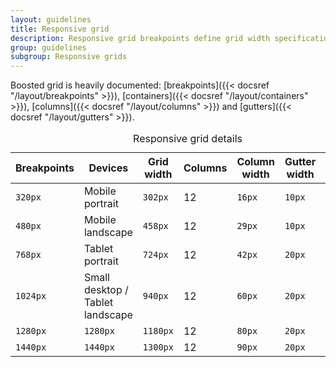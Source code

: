 ```yaml
---
layout: guidelines
title: Responsive grid
description: Responsive grid breakpoints define grid width specifications for different screens, devices and orientations.
group: guidelines
subgroup: Responsive grids
---
```


Boosted grid is heavily documented: [breakpoints]({{< docsref "/layout/breakpoints" >}}), [containers]({{< docsref "/layout/containers" >}}), [columns]({{< docsref "/layout/columns" >}}) and [gutters]({{< docsref "/layout/gutters" >}}).

<div>
  <table class="table table-responsive">
    <caption>Responsive grid details</caption>
    <thead>
      <tr>
        <th scope="col">Breakpoints</th>
        <th scope="col">Devices</th>
        <th scope="col">Grid width </th>
        <th scope="col">Columns</th>
        <th scope="col">Column width</th>
        <th scope="col">Gutter width</th>
        <th scope="col">Margin</th>
      </tr>
    </thead>
    <tbody>
      <tr>
        <td><code>320px</code></td>
        <td>Mobile portrait</td>
        <td><code>302px</code></td>
        <td>12</td>
        <td><code>16px</code></td>
        <td><code>10px</code></td>
        <td><code>9px</code></td>
      </tr>
      <tr>
        <td><code>480px</code></td>
        <td>Mobile landscape</td>
        <td><code>458px</code></td>
        <td>12</td>
        <td><code>29px</code></td>
        <td><code>10px</code></td>
        <td><code>11px</code></td>
      </tr>
      <tr>
        <td><code>768px</code></td>
        <td>Tablet portrait</td>
        <td><code>724px</code></td>
        <td>12</td>
        <td><code>42px</code></td>
        <td><code>20px</code></td>
        <td><code>22px</code></td>
      </tr>
      <tr>
        <td><code>1024px</code></td>
        <td>Small desktop /<br>Tablet landscape</td>
        <td><code>940px</code></td>
        <td>12</td>
        <td><code>60px</code></td>
        <td><code>20px</code></td>
        <td><code>10px</code></td>
      </tr>
      <tr>
        <td><code>1280px</code></td>
        <td><code>1280px</code></td>
        <td><code>1180px</code></td>
        <td>12</td>
        <td><code>80px</code></td>
        <td><code>20px</code></td>
        <td><code>10px</code></td>
      </tr>
      <tr>
        <td><code>1440px</code></td>
        <td><code>1440px</code></td>
        <td><code>1300px</code></td>
        <td>12</td>
        <td><code>90px</code></td>
        <td><code>20px</code></td>
        <td><code>20px</code></td>
      </tr>
    </tbody>
  </table>
</div>

